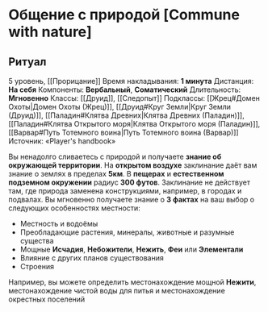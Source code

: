 # Общение с природой [Commune with nature]
## Ритуал
5 уровень, [[Прорицание]]
Время накладывания: **1 минута**
Дистанция: **На себя**
Компоненты: **Вербальный**, **Соматический**
Длительность: **Мгновенно**
Классы: [[Друид]], [[Следопыт]]
Подклассы: [[Жрец#Домен Охоты|Домен Охоты (Жрец)]], [[Друид#Круг Земли|Круг Земли (Друид)]], [[Паладин#Клятва Древних|Клятва Древних (Паладин)]], [[Паладин#Клятва Открытого моря|Клятва Открытого моря (Паладин)]], [[Варвар#Путь Тотемного воина|Путь Тотемного воина (Варвар)]]
Источник: «Player's handbook»

Вы ненадолго сливаетесь с природой и получаете **знание об окружающей территории**. На **открытом воздухе** заклинание даёт вам знание о землях в пределах **5км**. В **пещерах** и **естественном подземном окружении** радиус **300 футов**. Заклинание не действует там, где природа заменена конструкциями, например, в городах и подвалах. Вы мгновенно получаете знание о **3 фактах** на ваш выбор о следующих особенностях местности:

- Местность и водоёмы
- Преобладающие растения, минералы, животные и разумные существа
- Мощные **Исчадия**, **Небожители**, **Нежить**, **Феи** или **Элементали**
- Влияние с других планов существования
- Строения

Например, вы можете определить местонахождение мощной **Нежити**, местонахождение чистой воды для питья и местонахождение окрестных поселений